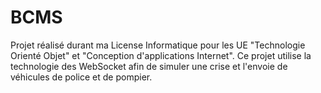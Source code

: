 # BCMS
Projet réalisé durant ma License Informatique pour les UE "Technologie Orienté Objet" et "Conception d'applications Internet".  Ce projet utilise la technologie des WebSocket afin de simuler une crise et l'envoie de véhicules de police et de pompier.
